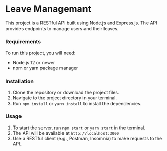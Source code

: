 # Leave Managemant

This project is a RESTful API built using Node.js and Express.js. The API provides endpoints to manage users and their leaves.

### Requirements

To run this project, you will need:

-   Node.js 12 or newer
-   npm or yarn package manager

### Installation

1. Clone the repository or download the project files.
2. Navigate to the project directory in your terminal.
3. Run `npm install` or `yarn install` to install the dependencies.

### Usage

1. To start the server, run `npm start` or `yarn start` in the terminal.
2. The API will be available at `http://localhost:3000`
3. Use a RESTful client (e.g., Postman, Insomnia) to make requests to the API.
